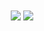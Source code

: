 <div align="center">
  <img align="center" src="https://github-readme-stats.vercel.app/api?username=hood&hide_border=true&show_icons=true&count_private=true&theme=radical" />
  <img align="center" src="https://github-readme-stats.vercel.app/api/top-langs/?username=hood&hide_border=true&theme=radical" />
</div>
